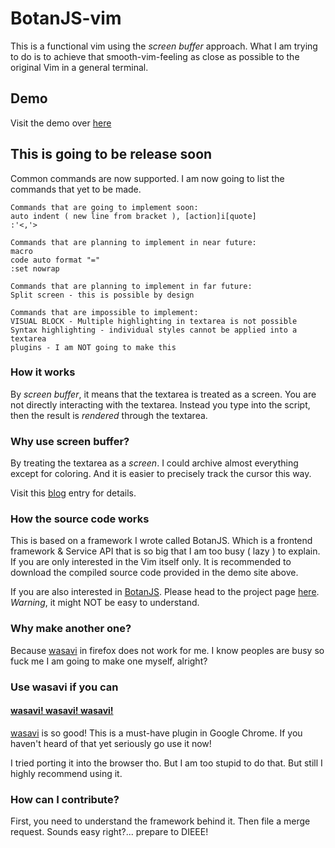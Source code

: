 # BotanJS-vim
This is a functional vim using the *screen buffer* approach. What I am trying to do is to achieve that smooth-vim-feeling as close as possible to the original Vim in a general terminal.

## Demo
Visit the demo over [here](https://tgckpg.github.io/BotanJS-vim)

## This is going to be release soon
Common commands are now supported. I am now going to list the commands that yet to be made.
```
Commands that are going to implement soon:
auto indent ( new line from bracket ), [action]i[quote]
:'<,'>

Commands that are planning to implement in near future:
macro
code auto format "="
:set nowrap

Commands that are planning to implement in far future:
Split screen - this is possible by design

Commands that are impossible to implement:
VISUAL BLOCK - Multiple highlighting in textarea is not possible
Syntax highlighting - individual styles cannot be applied into a textarea
plugins - I am NOT going to make this
```

### How it works
By *screen buffer*, it means that the textarea is treated as a screen. You are not directly interacting with the textarea. Instead you type into the script, then the result is *rendered* through the textarea.

### Why use screen buffer?
By treating the textarea as a *screen*. I could archive almost everything except for coloring. And it is easier to precisely track the cursor this way.

Visit this [blog](https://blog.astropenguin.net/article/view/vimarea-day-1-hjkl/) entry for details.

### How the source code works
This is based on a framework I wrote called BotanJS. Which is a frontend framework & Service API that is so big that I am too busy ( lazy ) to explain. If you are only interested in the Vim itself only. It is recommended to download the compiled source code provided in the demo site above.

If you are also interested in [BotanJS](https://github.com/tgckpg/BotanJS). Please head to the project page [here](https://github.com/tgckpg/BotanJS). *Warning*, it might NOT be easy to understand.

### Why make another one?
Because [wasavi](https://github.com/akahuku/wasavi) in firefox does not work for me. I know peoples are busy so fuck me I am going to make one myself, alright?

### Use wasavi if you can
#### [wasavi! wasavi! wasavi!](https://github.com/akahuku/wasavi)
[wasavi](https://github.com/akahuku/wasavi) is so good! This is a must-have plugin in Google Chrome. If you haven't heard of that yet seriously go use it now!

I tried porting it into the browser tho. But I am too stupid to do that. But still I highly recommend using it.

### How can I contribute?
First, you need to understand the framework behind it. Then file a merge request. Sounds easy right?... prepare to DIEEE!
